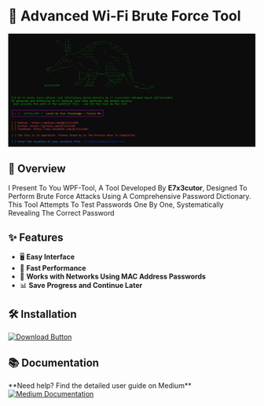 # 📡 Advanced Wi-Fi Brute Force Tool


![Terminal Preview](1.PNG)  
## 📌 Overview
I Present To You WPF-Tool, A Tool Developed By **E7x3cutor**, Designed To Perform Brute Force Attacks Using A Comprehensive Password Dictionary. This Tool Attempts To Test Passwords One By One, Systematically Revealing The Correct Password
## ✨ Features
- 🖥 **Easy Interface**  
- 🚀 **Fast Performance**  
- 📶 **Works with Networks Using MAC Address Passwords**  
- 📊 **Save Progress and Continue Later**

## 🛠️ Installation
<p align="left">
  <a href="https://github.com/E7x3cutor/wifi-bf-tool/releases/download/v1.0/WiFi.Brute.Force.exe">
    <img src="https://img.shields.io/badge/Download-E7x3cutor-red?style=for-the-badge&logo=windows" alt="Download Button"/>
  </a>  
</p> 

## 📚 Documentation
<div align="left">
  **Need help? Find the detailed user guide on Medium**
  <a href="https://medium.com/@E7x3cutor/tool-advanced-wi-fi-brute-force-engine-dictionary-based-attack-5dfa9a567f2f" target="_blank">
    <img src="https://img.shields.io/badge/📖_Read_on_Medium-12100E?style=for-the-badge&logo=medium&logoColor=white" alt="Medium Documentation"/>
  </a>
</div>
